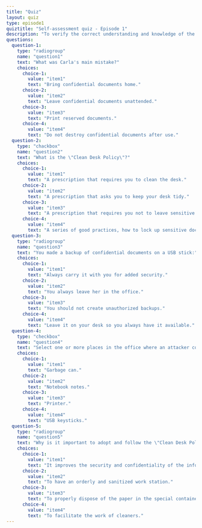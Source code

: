 ```yaml
---
title: "Quiz"
layout: quiz
type: episode1
quiztitle: "Self-assessment quiz - Episode 1"
description: "To verify the correct understanding and knowledge of the Security Awareness topics covered in this course, here it is possible to carry out a self-assessment quiz!"
questions:
  question-1:
    type: "radiogroup"
    name: "question1"
    text: "What was Carla's main mistake?"
    choices:
      choice-1:
        value: "item1"
        text: "Bring confidential documents home."
      choice-2:
        value: "item2"
        text: "Leave confidential documents unattended."
      choice-3:
        value: "item3"
        text: "Print reserved documents."
      choice-4:
        value: "item4"
        text: "Do not destroy confidential documents after use."
  question-2:
    type: "chackbox"
    name: "question2"
    text: "What is the \"Clean Desk Policy\"?"
    choices:
      choice-1:
        value: "item1"
        text: "A prescription that requires you to clean the desk."
      choice-2:
        value: "item2"
        text: "A prescription that asks you to keep your desk tidy."
      choice-3:
        value: "item3"
        text: "A prescription that requires you not to leave sensitive material unattended on your desk."
      choice-4:
        value: "item4"
        text: "A series of good practices, how to lock up sensitive documents before leaving the office."
  question-3:
    type: "radiogroup"
    name: "question3"
    text: "You made a backup of confidential documents on a USB stick:"
    choices:
      choice-1:
        value: "item1"
        text: "Always carry it with you for added security."
      choice-2:
        value: "item2"
        text: "You always leave her in the office."
      choice-3:
        value: "item3"
        text: "You should not create unauthorized backups."
      choice-4:
        value: "item4"
        text: "Leave it on your desk so you always have it available."
  question-4:
    type: "checkbox"
    name: "question4"
    text: "Select one or more places in the office where an attacker could access confidential data:"
    choices:
      choice-1:
        value: "item1"
        text: "Garbage can."
      choice-2:
        value: "item2"
        text: "Notebook notes."
      choice-3:
        value: "item3"
        text: "Printer."
      choice-4:
        value: "item4"
        text: "USB keysticks."
  question-5:
    type: "radiogroup"
    name: "question5"
    text: "Why is it important to adopt and follow the \"Clean Desk Policy\" or \"Clean Desk Policy\"?"
    choices:
      choice-1:
        value: "item1"
        text: "It improves the security and confidentiality of the information processed and creates a more comfortable and less stressful work environment."
      choice-2:
        value: "item2"
        text: "To have an orderly and sanitized work station."
      choice-3:
        value: "item3"
        text: "To properly dispose of the paper in the special containers for recycling."
      choice-4:
        value: "item4"
        text: "To facilitate the work of cleaners."
---
```

